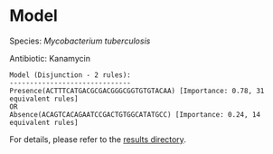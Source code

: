 
# Model

Species: *Mycobacterium tuberculosis*

Antibiotic: Kanamycin

```
Model (Disjunction - 2 rules):
------------------------------
Presence(ACTTTCATGACGCGACGGGCGGTGTGTACAA) [Importance: 0.78, 31 equivalent rules]
OR
Absence(ACAGTCACAGAATCCGACTGTGGCATATGCC) [Importance: 0.24, 14 equivalent rules]

```

For details, please refer to the [results directory](../../../../../results/scm_b/mycobacterium%20tuberculosis/kanamycin/repeat_3/).

